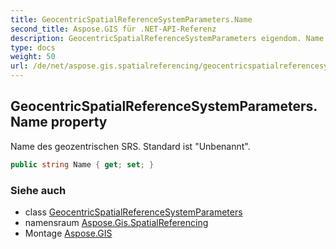 ```yaml
---
title: GeocentricSpatialReferenceSystemParameters.Name
second_title: Aspose.GIS für .NET-API-Referenz
description: GeocentricSpatialReferenceSystemParameters eigendom. Name des geozentrischen SRS. Standard ist Unbenannt.
type: docs
weight: 50
url: /de/net/aspose.gis.spatialreferencing/geocentricspatialreferencesystemparameters/name/
---
```

## GeocentricSpatialReferenceSystemParameters.Name property

Name des geozentrischen SRS. Standard ist "Unbenannt".

```csharp
public string Name { get; set; }
```

### Siehe auch

* class [GeocentricSpatialReferenceSystemParameters](../)
* namensraum [Aspose.Gis.SpatialReferencing](../../geocentricspatialreferencesystemparameters/)
* Montage [Aspose.GIS](../../../)



